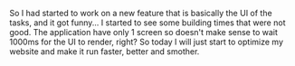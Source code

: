 
So I had started to work on a new feature that is basically the UI of the tasks, and it got funny... I started to see some building times that were not good.
The application have only 1 screen so doesn't make sense to wait 1000ms for the UI to render, right?
So today I will just start to optimize my website and make it run faster, better and smother.



